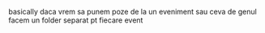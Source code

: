 basically daca vrem sa punem poze de la un
eveniment sau ceva de genul
facem un folder separat pt fiecare event